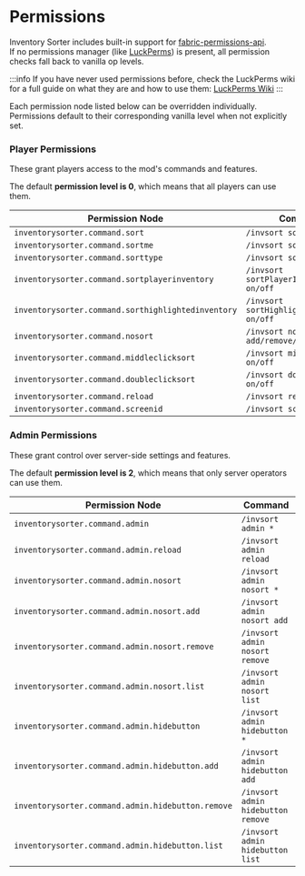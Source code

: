 # Permissions

Inventory Sorter includes built-in support for [fabric-permissions-api](https://github.com/lucko/fabric-permissions-api).  
If no permissions manager (like [LuckPerms](https://modrinth.com/plugin/luckperms)) is present, all permission checks fall back to vanilla op levels.

:::info
If you have never used permissions before, check the LuckPerms wiki for a full guide on what they are 
and how to use them: [LuckPerms Wiki](https://luckperms.net/wiki/Usage)
:::

Each permission node listed below can be overridden individually.  
Permissions default to their corresponding vanilla level when not explicitly set.

### Player Permissions

These grant players access to the mod's commands and features.

The default **permission level is 0**, which means that all players can use them.

| Permission Node                                    | Command                                    |
|----------------------------------------------------|--------------------------------------------|
| `inventorysorter.command.sort`                     | `/invsort sort`                            |
| `inventorysorter.command.sortme`                   | `/invsort sortMe`                          |
| `inventorysorter.command.sorttype`                 | `/invsort sortType`                        |
| `inventorysorter.command.sortplayerinventory`      | `/invsort sortPlayerInventory on/off`      |
| `inventorysorter.command.sorthighlightedinventory` | `/invsort sortHighlightedInventory on/off` |
| `inventorysorter.command.nosort`                   | `/invsort nosort add/remove/list`          |
| `inventorysorter.command.middleclicksort`          | `/invsort middleClickSort on/off`          |
| `inventorysorter.command.doubleclicksort`          | `/invsort doubleClickSort on/off`          |
| `inventorysorter.command.reload`                   | `/invsort reload`                          |
| `inventorysorter.command.screenid`                 | `/invsort screenID`                        |


### Admin Permissions

These grant control over server-side settings and features.

The default **permission level is 2**, which means that only server operators can use them.

| Permission Node                                   | Command                            |
|---------------------------------------------------|------------------------------------|
| `inventorysorter.command.admin`                   | `/invsort admin *`                 |
| `inventorysorter.command.admin.reload`            | `/invsort admin reload`            |
| `inventorysorter.command.admin.nosort`            | `/invsort admin nosort *`          |
| `inventorysorter.command.admin.nosort.add`        | `/invsort admin nosort add`        |
| `inventorysorter.command.admin.nosort.remove`     | `/invsort admin nosort remove`     |
| `inventorysorter.command.admin.nosort.list`       | `/invsort admin nosort list`       |
| `inventorysorter.command.admin.hidebutton`        | `/invsort admin hidebutton *`      |
| `inventorysorter.command.admin.hidebutton.add`    | `/invsort admin hidebutton add`    |
| `inventorysorter.command.admin.hidebutton.remove` | `/invsort admin hidebutton remove` |
| `inventorysorter.command.admin.hidebutton.list`   | `/invsort admin hidebutton list`   |
